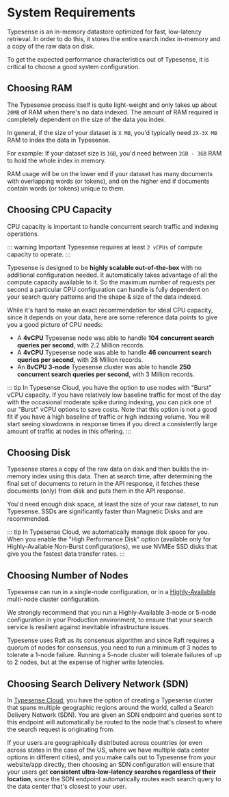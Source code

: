# System Requirements

Typesense is an in-memory datastore optimized for fast, low-latency retrieval.
In order to do this, it stores the entire search index in-memory and a copy of the raw data on disk.

To get the expected performance characteristics out of Typesense, it is critical to choose a good system configuration.

## Choosing RAM

The Typesense process itself is quite light-weight and only takes up about `20MB` of RAM when there's no data indexed. 
The amount of RAM required is completely dependent on the size of the data you index.

In general, if the size of your dataset is `X MB`, you'd typically need `2X-3X MB` RAM to index the data in Typesense.

For example: If your dataset size is `1GB`, you'd need between `2GB - 3GB` RAM to hold the whole index in memory.

RAM usage will be on the lower end if your dataset has many documents with overlapping words (or tokens), and on the higher end if documents contain words (or tokens) unique to them.

## Choosing CPU Capacity

CPU capacity is important to handle concurrent search traffic and indexing operations.

::: warning Important
Typesense requires at least `2 vCPUs` of compute capacity to operate.
:::

Typesense is designed to be **highly scalable out-of-the-box** with no additional configuration needed. 
It automatically takes advantage of all the compute capacity available to it. 
So the maximum number of requests per second a particular CPU configuration can handle is fully dependent on your search query patterns and the shape & size of the data indexed. 

While it's hard to make an exact recommendation for ideal CPU capacity, since it depends on your data, here are some reference data points to give you a good picture of CPU needs:

- A **4vCPU** Typesense node was able to handle **104 concurrent search queries per second**, with 2.2 Million records.
- A **4vCPU** Typesense node was able to handle **46 concurrent search queries per second**, with 28 Million records.
- An **8vCPU 3-node** Typesense cluster was able to handle **250 concurrent search queries per second**, with 3 Million records.

::: tip
In Typesense Cloud, you have the option to use nodes with "Burst" vCPU capacity. 
If you have relatively low baseline traffic for most of the day with the occasional moderate spike during indexing, you can pick one of our "Burst" vCPU options to save costs. 
Note that this option is not a good fit if you have a high baseline of traffic or high indexing volume. 
You will start seeing slowdowns in response times if you direct a consistently large amount of traffic at nodes in this offering.
:::

## Choosing Disk

Typesense stores a copy of the raw data on disk and then builds the in-memory index using this data. 
Then at search time, after determining the final set of documents to return in the API response, it fetches these documents (only) from disk and puts them in the API response.

You'd need enough disk space, at least the size of your raw dataset, to run Typesense. SSDs are significantly faster than Magnetic Disks and are recommended.

::: tip
In Typesense Cloud, we automatically manage disk space for you. 
When you enable the "High Performance Disk" option (available only for Highly-Available Non-Burst configurations), 
we use NVMEe SSD disks that give you the fastest data transfer rates.
:::

## Choosing Number of Nodes

Typesense can run in a single-node configuration, or in a [Highly-Available](./high-availability.md) multi-node cluster configuration.

We strongly recommend that you run a Highly-Available 3-node or 5-node configuration in your Production environment, to ensure that your search service is resilient against inevitable infrastructure issues.

Typesense uses Raft as its consensus algorithm and since Raft requires a quorum of nodes for consensus, you need to run a minimum of 3 nodes to tolerate a 1-node failure. Running a 5-node cluster will tolerate failures of up to 2 nodes, but at the expense of higher write latencies.

## Choosing Search Delivery Network (SDN)

In [Typesense Cloud](https://cloud.typesense.org), you have the option of creating a Typesense cluster that spans multiple geographic regions around the world, called a Search Delivery Network (SDN).
You are given an SDN endpoint and queries sent to this endpoint will automatically be routed to the node that's closest to where the search request is originating from.

If your users are geographically distributed across countries (or even across states in the case of the US, where we have multiple data center options in different cities),
and you make calls out to Typesense from your website/app directly, then choosing an SDN configuration will ensure that your users get **consistent ultra-low-latency searches regardless of their location**,
since the SDN endpoint automatically routes each search query to the data center that's closest to your user.
